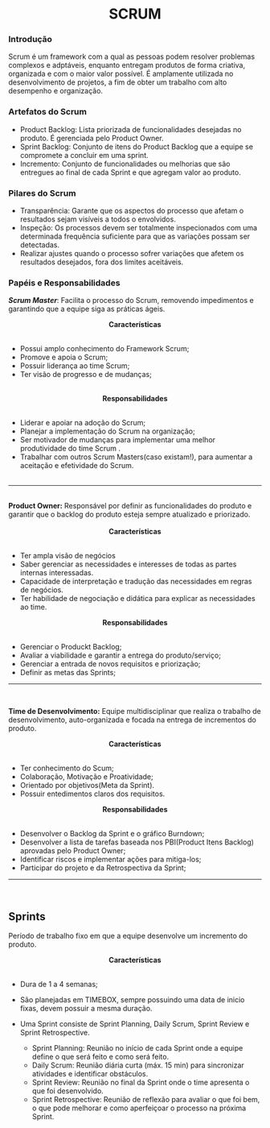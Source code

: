# <center>SCRUM</center> 

### Introdução 

Scrum é um framework com a qual as pessoas podem resolver problemas complexos e adptáveis, enquanto entregam produtos de forma criativa, organizada e com o maior valor possível. É amplamente utilizada no desenvolvimento de projetos, a fim de obter um trabalho com alto desempenho e organização.


### Artefatos do Scrum

* Product Backlog: Lista priorizada de funcionalidades desejadas no produto. É gerenciada pelo Product Owner.
* Sprint Backlog: Conjunto de itens do Product Backlog que a equipe se compromete a concluir em uma sprint.
* Incremento: Conjunto de funcionalidades ou melhorias que são entregues ao final de cada Sprint e que agregam valor ao produto.


### Pilares do Scrum

* Transparência: Garante que os aspectos do processo que afetam o resultados sejam visíveis a todos o envolvidos.
* Inspeção: Os processos devem ser totalmente inspecionados com uma determinada frequência suficiente para que as variações possam ser detectadas.
* Realizar ajustes quando o processo sofrer variações que afetem os resultados desejados, fora dos limites aceitáveis.


### Papéis e Responsabilidades
<strong>_Scrum Master_</strong>: Facilita o processo do Scrum, removendo impedimentos e garantindo que a equipe siga as práticas ágeis. 
<center><strong> Características</strong> </center><br>


* Possui amplo conhecimento do Framework Scrum;
* Promove e apoia o Scrum;
* Possuir liderança ao time Scrum;
*  Ter visão de progresso e de mudanças;
<br><br>

 <center><strong> Responsabilidades</strong> </center><br>

* Liderar e apoiar na adoção do Scrum;
* Planejar a implementação do Scrum na organização;
* Ser motivador de mudanças para implementar uma melhor produtividade do time Scrum .
* Trabalhar com outros Scrum Masters(caso existam!), para aumentar a aceitação e efetividade do Scrum.<br><br>
------------------ 
<br>
<strong>Product Owner:</strong> Responsável por definir as funcionalidades do produto e garantir que o backlog do produto esteja sempre atualizado e priorizado.<br><br>


<center><strong> Características </strong> </center><br>

* Ter ampla visão de negócios
* Saber gerenciar as necessidades e interesses de todas as partes internas  interessadas.
* Capacidade de interpretação e tradução das necessidades em regras de negócios.
* Ter habilidade de negociação e didática para explicar as necessidades ao time.
  

 <center><strong> Responsabilidades </strong> </center><br>

* Gerenciar o Produckt Backlog;
* Avaliar a viabilidade e garantir a entrega do produto/serviço;
* Gerenciar a entrada de novos requisitos e priorização;
* Definir as metas das Sprints;
-------------------
<br>

<strong>Time de Desenvolvimento:</strong> Equipe multidisciplinar que realiza o trabalho de desenvolvimento, auto-organizada e focada na entrega de incrementos do produto.

<center><strong> Características </strong> </center><br>

* Ter conhecimento do Scum;
* Colaboração, Motivação e Proatividade;
* Orientado por objetivos(Meta da Sprint).
* Possuir entedimentos claros dos requisitos.
  

 <center><strong> Responsabilidades </strong> </center><br>

* Desenvolver o Backlog da Sprint e o gráfico Burndown;
* Desenvolver a lista de tarefas baseada nos PBI(Product Itens Backlog) aprovadas pelo Product Owner;
* Identificar riscos e implementar ações para mitiga-los;
* Participar do projeto e da Retrospectiva da Sprint;
-------------------
<br>

## Sprints

Período de trabalho fixo em que a equipe desenvolve um incremento do produto. 

<center><strong> Características </strong> </center><br>

* Dura de 1 a 4 semanas;
* São planejadas em TIMEBOX, sempre possuindo uma data de inicio fixas, devem possuir a mesma duração.
* Uma Sprint consiste de Sprint Planning, Daily Scrum, Sprint Review e Sprint Retrospective. 

    * Sprint Planning: Reunião no início de cada Sprint onde a equipe define o que será feito e como será feito.
    * Daily Scrum: Reunião diária curta (máx. 15 min) para sincronizar atividades e identificar obstáculos.
    * Sprint Review: Reunião no final da Sprint onde o time apresenta o que foi desenvolvido.
    * Sprint Retrospective: Reunião de reflexão para avaliar o que foi bem, o que pode melhorar e como aperfeiçoar o processo na próxima Sprint.








